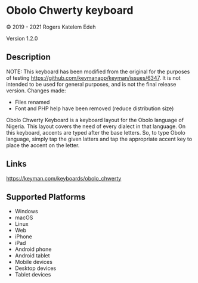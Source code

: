 Obolo Chwerty keyboard
==============

© 2019 - 2021 Rogers Katelem Edeh

Version 1.2.0

Description
-----------

NOTE: This keyboard has been modified from the original for the purposes of testing https://github.com/keymanapp/keyman/issues/6347. It is not intended to be used for general purposes, and is not the final release version. Changes made:

* Files renamed
* Font and PHP help have been removed (reduce distribution size)

Obolo Chwerty Keyboard is a keyboard layout for the Obolo language of Nigeria. This layout covers the need of every dialect in that language.
On this keyboard, accents are typed after the base letters. So, to type Obolo language, simply tap the given latters and tap the appropriate accent key to place the accent on the letter.

Links
-----
https://keyman.com/keyboards/obolo_chwerty

Supported Platforms
-------------------
 * Windows
 * macOS
 * Linux
 * Web
 * iPhone
 * iPad
 * Android phone
 * Android tablet
 * Mobile devices
 * Desktop devices
 * Tablet devices

